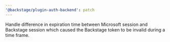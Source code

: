 ```yaml
---
'@backstage/plugin-auth-backend': patch
---
```


Handle difference in expiration time between Microsoft session and Backstage session which caused the Backstage token to be invalid during a time frame.
